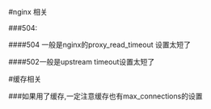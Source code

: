 #nginx 相关

###504:

####504 一般是nginx的proxy_read_timeout 设置太短了

####502一般是upstream timeout设置太短了



#缓存相关

###如果用了缓存,一定注意缓存也有max_connections的设置